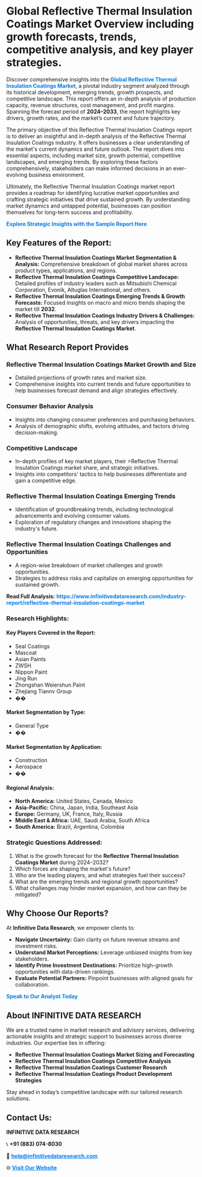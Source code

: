 <h1>Global Reflective Thermal Insulation Coatings Market Overview including growth forecasts, trends, competitive analysis, and key player strategies.</h1>
<p>
Discover comprehensive insights into the 
<a href="https://www.infinitivedataresearch.com/industry-report/reflective-thermal-insulation-coatings-market" rel="dofollow" style="color: #007BFF; text-decoration: none;"><strong>Global Reflective Thermal Insulation Coatings Market</strong></a>, a pivotal industry segment analyzed through its historical development, emerging trends, growth prospects, and competitive landscape. This report offers an in-depth analysis of production capacity, revenue structures, cost management, and profit margins. Spanning the forecast period of <strong>2024–2033</strong>, the report highlights key drivers, growth rates, and the market’s current and future trajectory.
</p>
<p>
The primary objective of this Reflective Thermal Insulation Coatings report is to deliver an insightful and in-depth analysis of the Reflective Thermal Insulation Coatings industry. It offers businesses a clear understanding of the market's current dynamics and future outlook. The report dives into essential aspects, including market size, growth potential, competitive landscapes, and emerging trends. By exploring these factors comprehensively, stakeholders can make informed decisions in an ever-evolving business environment.
</p>
<p>
Ultimately, the Reflective Thermal Insulation Coatings market report provides a roadmap for identifying lucrative market opportunities and crafting strategic initiatives that drive sustained growth. By understanding market dynamics and untapped potential, businesses can position themselves for long-term success and profitability.
</p>
<p>
<a href="https://www.infinitivedataresearch.com/request-sample/reportId=108027" style="color: #007BFF; text-decoration: none;"><strong>Explore Strategic Insights with the Sample Report Here</strong></a>
</p>

<h2>Key Features of the Report:</h2>
<ul>
<li><strong>Reflective Thermal Insulation Coatings Market Segmentation & Analysis:</strong> Comprehensive breakdown of global market shares across product types, applications, and regions.</li>
<li><strong>Reflective Thermal Insulation Coatings Competitive Landscape:</strong> Detailed profiles of industry leaders such as Mitsubishi Chemical Corporation, Evonik, Altuglas International, and others.</li>
<li><strong>Reflective Thermal Insulation Coatings Emerging Trends & Growth Forecasts:</strong> Focused insights on macro and micro trends shaping the market till <strong>2032</strong>.</li>
<li><strong>Reflective Thermal Insulation Coatings Industry Drivers & Challenges:</strong> Analysis of opportunities, threats, and key drivers impacting the <strong>Reflective Thermal Insulation Coatings Market</strong>.</li>
</ul>

<h2>What Research Report Provides</h2>
<h3>Reflective Thermal Insulation Coatings Market Growth and Size</h3>
<ul>
<li>Detailed projections of growth rates and market size.</li>
<li>Comprehensive insights into current trends and future opportunities to help businesses forecast demand and align strategies effectively.</li>
</ul>

<h3>Consumer Behavior Analysis</h3>
<ul>
<li>Insights into changing consumer preferences and purchasing behaviors.</li>
<li>Analysis of demographic shifts, evolving attitudes, and factors driving decision-making.</li>
</ul>

<h3>Competitive Landscape</h3>
<ul>
<li>In-depth profiles of key market players, their >Reflective Thermal Insulation Coatings market share, and strategic initiatives.</li>
<li>Insights into competitors' tactics to help businesses differentiate and gain a competitive edge.</li>
</ul>

<h3>Reflective Thermal Insulation Coatings Emerging Trends</h3>
<ul>
<li>Identification of groundbreaking trends, including technological advancements and evolving consumer values.</li>
<li>Exploration of regulatory changes and innovations shaping the industry's future.</li>
</ul>

<h3>Reflective Thermal Insulation Coatings Challenges and Opportunities</h3>
<ul>
<li>A region-wise breakdown of market challenges and growth opportunities.</li>
<li>Strategies to address risks and capitalize on emerging opportunities for sustained growth.</li>
</ul>
<p><strong>Read Full Analysis:</strong> <a href="https://www.infinitivedataresearch.com/industry-report/reflective-thermal-insulation-coatings-market" rel="dofollow" style="color: #007BFF; text-decoration: none;"><strong>https://www.infinitivedataresearch.com/industry-report/reflective-thermal-insulation-coatings-market</strong></a></p>
<h3>Research Highlights:</h3>
<h4>Key Players Covered in the Report:</h4>
<ul><li>Seal Coatings</li><li>Mascoat</li><li>Asian Paints</li><li>ZWSH</li><li>Nippon Paint</li><li>Jing Run</li><li>Zhongshan Weiershun Paint</li><li>Zhejiang Tiannv Group</li><li>��</li></ul>
<h4>Market Segmentation by Type:</h4>
<ul><li>General Type</li><li>��</li></ul>
<h4>Market Segmentation by Application:</h4>
<ul><li>Construction</li><li>Aerospace</li><li>��</li></ul>

<h4>Regional Analysis:</h4>
<ul>
<li><strong>North America:</strong> United States, Canada, Mexico</li>
<li><strong>Asia-Pacific:</strong> China, Japan, India, Southeast Asia</li>
<li><strong>Europe:</strong> Germany, UK, France, Italy, Russia</li>
<li><strong>Middle East & Africa:</strong> UAE, Saudi Arabia, South Africa</li>
<li><strong>South America:</strong> Brazil, Argentina, Colombia</li>
</ul>

<h3>Strategic Questions Addressed:</h3>
<ol>
<li>What is the growth forecast for the <strong>Reflective Thermal Insulation Coatings Market</strong> during 2024–2032?</li>
<li>Which forces are shaping the market's future?</li>
<li>Who are the leading players, and what strategies fuel their success?</li>
<li>What are the emerging trends and regional growth opportunities?</li>
<li>What challenges may hinder market expansion, and how can they be mitigated?</li>
</ol>

<h2>Why Choose Our Reports?</h2>
<p>At <strong>Infinitive Data Research</strong>, we empower clients to:</p>
<ul>
<li><strong>Navigate Uncertainty:</strong> Gain clarity on future revenue streams and investment risks.</li>
<li><strong>Understand Market Perceptions:</strong> Leverage unbiased insights from key stakeholders.</li>
<li><strong>Identify Prime Investment Destinations:</strong> Prioritize high-growth opportunities with data-driven rankings.</li>
<li><strong>Evaluate Potential Partners:</strong> Pinpoint businesses with aligned goals for collaboration.</li>
</ul>
<p><a href="https://www.infinitivedataresearch.com/industry-report/reflective-thermal-insulation-coatings-market" rel="dofollow" style="color: #007BFF; text-decoration: none;"><strong>Speak to Our Analyst Today</strong></a></p>

<h2>About INFINITIVE DATA RESEARCH</h2>
<p>We are a trusted name in market research and advisory services, delivering actionable insights and strategic support to businesses across diverse industries. Our expertise lies in offering:</p>
<ul>
<li><strong>Reflective Thermal Insulation Coatings Market Sizing and Forecasting</strong></li>
<li><strong>Reflective Thermal Insulation Coatings Competitive Analysis</strong></li>
<li><strong>Reflective Thermal Insulation Coatings Customer Research</strong></li>
<li><strong>Reflective Thermal Insulation Coatings Product Development Strategies</strong></li>
</ul>
<p>Stay ahead in today’s competitive landscape with our tailored research solutions.</p>

<h2>Contact Us:</h2>
<p><strong>INFINITIVE DATA RESEARCH</strong></p>
<p>📞 <strong>+91 (883) 074-8030</strong></p>
<p>📧 <strong><a href="mailto:help@infinitivedataresearch.com" style="color: #007BFF;">help@infinitivedataresearch.com</a></strong></p>
<p>🌐 <strong><a href="https://www.infinitivedataresearch.com" rel="dofollow" style="color: #007BFF;">Visit Our Website</a></strong></p>